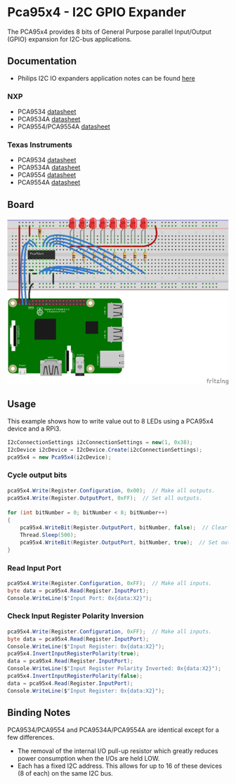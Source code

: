 ﻿# Pca95x4 - I2C GPIO Expander

The PCA95x4 provides 8 bits of General Purpose parallel Input/Output (GPIO) expansion for I2C-bus applications.

## Documentation

- Philips I2C IO expanders application notes can be found [here](http://ecee.colorado.edu/~mcclurel/Philips_I2C_IO_Expanders_AN469_2.pdf)

### NXP

* PCA9534 [datasheet](https://www.nxp.com/docs/en/data-sheet/PCA9534.pdf)
* PCA9534A [datasheet](https://www.nxp.com/docs/en/data-sheet/PCA9534.pdf)
* PCA9554/PCA9554A [datasheet](https://www.nxp.com/docs/en/data-sheet/PCA9554_9554A.pdf)

### Texas Instruments

* PCA9534 [datasheet](http://www.ti.com/lit/ds/symlink/pca9534.pdf)
* PCA9534A [datasheet](http://www.ti.com/lit/ds/symlink/pca9534a.pdf) 
* PCA9554 [datasheet](http://www.ti.com/lit/ds/symlink/pca9554.pdf)
* PCA9554A [datasheet](http://www.ti.com/lit/ds/symlink/pca9554a.pdf)

## Board

![Connection Diagram](Pca95x4_I2c_WriteLeds.png)

## Usage

This example shows how to write value out to 8 LEDs using a PCA95x4 device and a RPi3.

```csharp
I2cConnectionSettings i2cConnectionSettings = new(1, 0x38);
I2cDevice i2cDevice = I2cDevice.Create(i2cConnectionSettings);
pca95x4 = new Pca95x4(i2cDevice);
```

### Cycle output bits

```csharp
pca95x4.Write(Register.Configuration, 0x00);  // Make all outputs.
pca95x4.Write(Register.OutputPort, 0xFF);  // Set all outputs.

for (int bitNumber = 0; bitNumber < 8; bitNumber++)
{
    pca95x4.WriteBit(Register.OutputPort, bitNumber, false);  // Clear output.
    Thread.Sleep(500);
    pca95x4.WriteBit(Register.OutputPort, bitNumber, true);  // Set output.
}
```

### Read Input Port

```csharp
pca95x4.Write(Register.Configuration, 0xFF);  // Make all inputs.
byte data = pca95x4.Read(Register.InputPort);
Console.WriteLine($"Input Port: 0x{data:X2}");
```

### Check Input Register Polarity Inversion

```csharp
pca95x4.Write(Register.Configuration, 0xFF);  // Make all inputs.
byte data = pca95x4.Read(Register.InputPort);
Console.WriteLine($"Input Register: 0x{data:X2}");
pca95x4.InvertInputRegisterPolarity(true);
data = pca95x4.Read(Register.InputPort);
Console.WriteLine($"Input Register Polarity Inverted: 0x{data:X2}");
pca95x4.InvertInputRegisterPolarity(false);
data = pca95x4.Read(Register.InputPort);
Console.WriteLine($"Input Register: 0x{data:X2}");
```

## Binding Notes

PCA9534/PCA9554 and PCA9534A/PCA9554A are identical except for a few differences.

* The removal of the internal I/O pull-up resistor which greatly reduces power consumption when the I/Os are held LOW.
* Each has a fixed I2C address. This allows for up to 16 of these devices (8 of each) on the same I2C bus.
